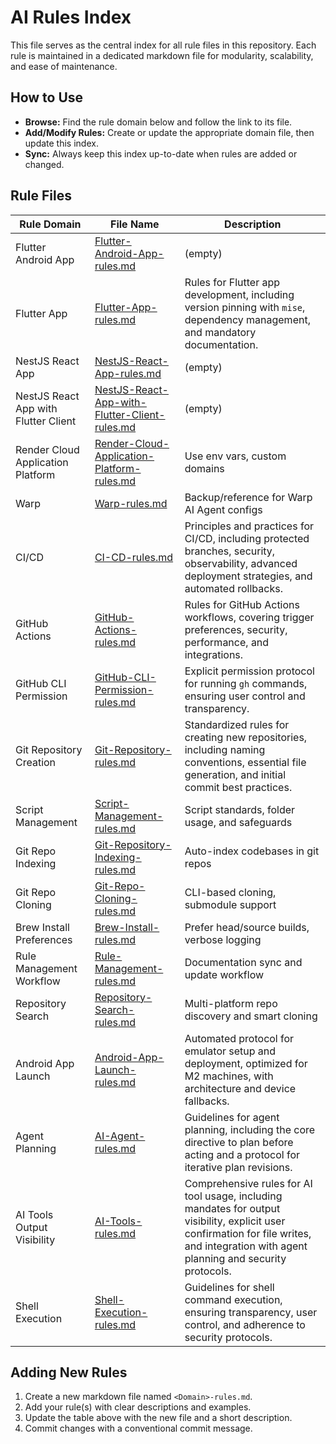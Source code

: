 # AI Rules Index

This file serves as the central index for all rule files in this repository. Each rule is maintained in a dedicated markdown file for modularity, scalability, and ease of maintenance.

## How to Use
- **Browse:** Find the rule domain below and follow the link to its file.
- **Add/Modify Rules:** Create or update the appropriate domain file, then update this index.
- **Sync:** Always keep this index up-to-date when rules are added or changed.

## Rule Files

| Rule Domain | File Name | Description |
|---|---|---|
| Flutter Android App | [Flutter-Android-App-rules.md](./Flutter-Android-App-rules.md) | (empty) |
| Flutter App | [Flutter-App-rules.md](./Flutter-App-rules.md) | Rules for Flutter app development, including version pinning with `mise`, dependency management, and mandatory documentation. |
| NestJS React App | [NestJS-React-App-rules.md](./NestJS-React-App-rules.md) | (empty) |
| NestJS React App with Flutter Client | [NestJS-React-App-with-Flutter-Client-rules.md](./NestJS-React-App-with-Flutter-Client-rules.md) | (empty) |
| Render Cloud Application Platform | [Render-Cloud-Application-Platform-rules.md](./Render-Cloud-Application-Platform-rules.md) | Use env vars, custom domains |
| Warp | [Warp-rules.md](./Warp-rules.md) | Backup/reference for Warp AI Agent configs |
| CI/CD | [CI-CD-rules.md](./CI-CD-rules.md) | Principles and practices for CI/CD, including protected branches, security, observability, advanced deployment strategies, and automated rollbacks. |
| GitHub Actions | [GitHub-Actions-rules.md](./GitHub-Actions-rules.md) | Rules for GitHub Actions workflows, covering trigger preferences, security, performance, and integrations. |
| GitHub CLI Permission | [GitHub-CLI-Permission-rules.md](./GitHub-CLI-Permission-rules.md) | Explicit permission protocol for running `gh` commands, ensuring user control and transparency. |
| Git Repository Creation | [Git-Repository-rules.md](./Git-Repository-rules.md) | Standardized rules for creating new repositories, including naming conventions, essential file generation, and initial commit best practices. |
| Script Management | [Script-Management-rules.md](./Script-Management-rules.md) | Script standards, folder usage, and safeguards |
| Git Repo Indexing | [Git-Repository-Indexing-rules.md](./Git-Repository-Indexing-rules.md) | Auto-index codebases in git repos |
| Git Repo Cloning | [Git-Repo-Cloning-rules.md](./Git-Repo-Cloning-rules.md) | CLI-based cloning, submodule support |
| Brew Install Preferences | [Brew-Install-rules.md](./Brew-Install-rules.md) | Prefer head/source builds, verbose logging |
| Rule Management Workflow | [Rule-Management-rules.md](./Rule-Management-rules.md) | Documentation sync and update workflow |
| Repository Search | [Repository-Search-rules.md](./Repository-Search-rules.md) | Multi-platform repo discovery and smart cloning |
| Android App Launch | [Android-App-Launch-rules.md](./Android-App-Launch-rules.md) | Automated protocol for emulator setup and deployment, optimized for M2 machines, with architecture and device fallbacks. |
| Agent Planning | [AI-Agent-rules.md](./AI-Agent-rules.md) | Guidelines for agent planning, including the core directive to plan before acting and a protocol for iterative plan revisions. |
| AI Tools Output Visibility | [AI-Tools-rules.md](./AI-Tools-rules.md) | Comprehensive rules for AI tool usage, including mandates for output visibility, explicit user confirmation for file writes, and integration with agent planning and security protocols. |
| Shell Execution | [Shell-Execution-rules.md](./Shell-Execution-rules.md) | Guidelines for shell command execution, ensuring transparency, user control, and adherence to security protocols. |

## Adding New Rules
1. Create a new markdown file named `<Domain>-rules.md`.
2. Add your rule(s) with clear descriptions and examples.
3. Update the table above with the new file and a short description.
4. Commit changes with a conventional commit message.
